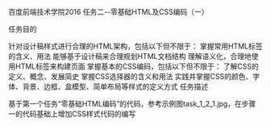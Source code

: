 百度前端技术学院2016 任务二--零基础HTML及CSS编码（一）

任务目的

针对设计稿样式进行合理的HTML架构，包括以下但不限于：
掌握常用HTML标签的含义、用法
能够基于设计稿来合理规划HTML文档结构
理解语义化，合理地使用HTML标签来构建页面
掌握基本的CSS编码，包括以下但不限于：
了解CSS的定义、概念、发展简史
掌握CSS选择器的含义和用法
实践并掌握CSS的颜色、字体、背景、边框、盒模型、简单布局等样式的定义方式
任务描述

基于第一个任务“零基础HTML编码”的代码，参考示例图task_1_2_1.jpg，在步骤一的代码基础上增加CSS样式代码的编写